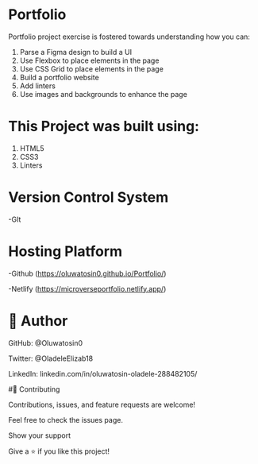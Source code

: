 # Portfolio

Portfolio project exercise is fostered towards understanding how you can:

1) Parse a Figma design to build a UI
2) Use Flexbox to place elements in the page
3) Use CSS Grid to place elements in the page
4) Build a portfolio website
5) Add linters
6) Use images and backgrounds to enhance the page


# This Project was built using:
1) HTML5
2) CSS3
3) Linters


# Version Control System
-GIt

# Hosting Platform
-Github (https://oluwatosin0.github.io/Portfolio/)


-Netlify (https://microverseportfolio.netlify.app/)

# 👤 Author

GitHub: @Oluwatosin0

Twitter: @OladeleElizab18

LinkedIn: linkedin.com/in/oluwatosin-oladele-288482105/

#🤝 Contributing

Contributions, issues, and feature requests are welcome!

Feel free to check the issues page.

Show your support

Give a ⭐️ if you like this project!


